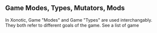 Game Modes, Types, Mutators, Mods
---------------------------------

In Xonotic, Game "Modes" and Game "Types" are used interchangably. They both refer to different goals of the game. See a list of game
